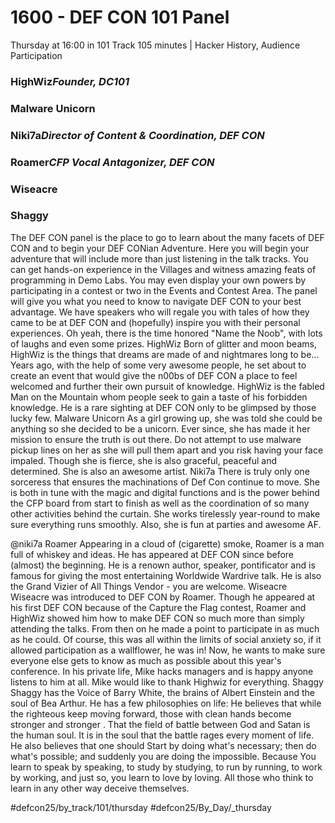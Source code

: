 # 1600 - DEF CON 101 Panel
Thursday at 16:00 in 101 Track
105 minutes | Hacker History, Audience Participation
### HighWiz*Founder, DC101*

### Malware Unicorn
### Niki7a*Director of Content & Coordination, DEF CON*

### Roamer*CFP Vocal Antagonizer, DEF CON*

### Wiseacre
### Shaggy
The DEF CON panel is the place to go to learn about the many facets of DEF CON and to begin your DEF CONian Adventure. Here you will begin your adventure that will include more than just listening in the talk tracks. You can get hands-on experience in the Villages and witness amazing feats of programming in Demo Labs. You may even display your own powers by participating in a contest or two in the Events and Contest Area. The panel will give you what you need to know to navigate DEF CON to your best advantage. We have speakers who will regale you with tales of how they came to be at DEF CON and (hopefully) inspire you with their personal experiences. Oh yeah, there is the time honored "Name the Noob", with lots of laughs and even some prizes.
HighWiz
Born of glitter and moon beams, HighWiz is the things that dreams are made of and nightmares long to be... Years ago, with the help of some very awesome people, he set about to create an event that would give the n00bs of DEF CON a place to feel welcomed and further their own pursuit of knowledge. HighWiz is the fabled Man on the Mountain whom people seek to gain a taste of his forbidden knowledge. He is a rare sighting at DEF CON only to be glimpsed by those lucky few.
Malware Unicorn
As a girl growing up, she was told she could be anything so she decided to be a unicorn. Ever since, she has made it her mission to ensure the truth is out there. Do not attempt to use malware pickup lines on her as she will pull them apart and you risk having your face impaled. Though she is fierce, she is also graceful, peaceful and determined. She is also an awesome artist.
Niki7a
There is truly only one sorceress that ensures the machinations of Def Con continue to move. She is both in tune with the magic and digital functions and is the power behind the CFP board from start to finish as well as the coordination of so many other activities behind the curtain. She works tirelessly year-round to make sure everything runs smoothly. Also, she is fun at parties and awesome AF.

@niki7a
Roamer
Appearing in a cloud of (cigarette) smoke, Roamer is a man full of whiskey and ideas. He has appeared at DEF CON since before (almost) the beginning. He is a renown author, speaker, pontificator and is famous for giving the most entertaining Worldwide Wardrive talk. He is also the Grand Vizier of All Things Vendor - you are welcome.
Wiseacre
Wiseacre was introduced to DEF CON by Roamer. Though he appeared at his first DEF CON because of the Capture the Flag contest, Roamer and HighWiz showed him how to make DEF CON so much more than simply attending the talks. From then on he made a point to participate in as much as he could. Of course, this was all within the limits of social anxiety so, if it allowed participation as a wallflower, he was in! Now, he wants to make sure everyone else gets to know as much as possible about this year's conference. In his private life, Mike hacks managers and is happy anyone listens to him at all. Mike would like to thank Highwiz for everything.
Shaggy
Shaggy has the Voice of Barry White, the brains of Albert Einstein and the soul of Bea Arthur. He has a few philosophies on life: He believes that while the righteous keep moving forward, those with clean hands become stronger and stronger . That the field of battle between God and Satan is the human soul. It is in the soul that the battle rages every moment of life. He also believes that one should Start by doing what's necessary; then do what's possible; and suddenly you are doing the impossible. Because You learn to speak by speaking, to study by studying, to run by running, to work by working, and just so, you learn to love by loving. All those who think to learn in any other way deceive themselves.

#defcon25/by_track/101/thursday #defcon25/By_Day/_thursday